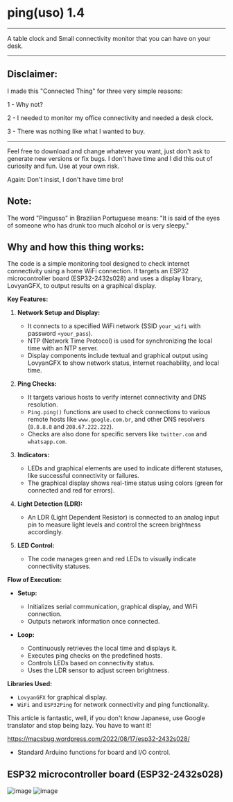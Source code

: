 # ping(uso) 1.4
------------------------------------------------------------------------------------------------------------------------------------------------------------------------------------------------------------------------------------------------
A table clock and Small connectivity monitor that you can have on your desk.

------------------------------------------------------------------------------------------------------------------------------------------------------------------------------------------------------------------------------------------------

Disclaimer:
------------------------------------------------------------------------------------------------------------------------------------------------------------------------------------------------------------------------------------------------
I made this "Connected Thing" for three very simple reasons:

1 - Why not?

2 - I needed to monitor my office connectivity and needed a desk clock.

3 - There was nothing like what I wanted to buy.

------------------------------------------------------------------------------------------------------------------------------------------------------------------------------------------------------------------------------------------------
 Feel free to download and change whatever you want, just don't ask to generate new versions or fix bugs. I don't have time and I did this out of curiosity and fun. Use at your own risk.

Again: Don't insist, I don't have time bro!

Note: 
------------------------------------------------------------------------------------------------------------------------------------------------------------------------------------------------------------------------------------------------
The word "Pingusso" in Brazilian Portuguese means: "It is said of the eyes of someone who has drunk too much alcohol or is very sleepy."

Why and how this thing works:
------------------------------------------------------------------------------------------------------------------------------------------------------------------------------------------------------------------------------------------------
The code is a simple monitoring tool designed to check internet connectivity using a home WiFi connection. It targets an ESP32 microcontroller board (ESP32-2432s028) and uses a display library, LovyanGFX, to output results on a graphical display.

**Key Features:**

1. **Network Setup and Display:**
   - It connects to a specified WiFi network (SSID `your_wifi` with password `<your_pass`).
   - NTP (Network Time Protocol) is used for synchronizing the local time with an NTP server.
   - Display components include textual and graphical output using LovyanGFX to show network status, internet reachability, and local time.

2. **Ping Checks:**
   - It targets various hosts to verify internet connectivity and DNS resolution.
   - `Ping.ping()` functions are used to check connections to various remote hosts like `www.google.com.br`, and other DNS resolvers (`8.8.8.8` and `208.67.222.222`).
   - Checks are also done for specific servers like `twitter.com` and `whatsapp.com`.

3. **Indicators:**
   - LEDs and graphical elements are used to indicate different statuses, like successful connectivity or failures.
   - The graphical display shows real-time status using colors (green for connected and red for errors).

4. **Light Detection (LDR):**
   - An LDR (Light Dependent Resistor) is connected to an analog input pin to measure light levels and control the screen brightness accordingly.

5. **LED Control:**
   - The code manages green and red LEDs to visually indicate connectivity statuses.

**Flow of Execution:**
- **Setup:**
  - Initializes serial communication, graphical display, and WiFi connection.
  - Outputs network information once connected.

- **Loop:**
  - Continuously retrieves the local time and displays it.
  - Executes ping checks on the predefined hosts.
  - Controls LEDs based on connectivity status.
  - Uses the LDR sensor to adjust screen brightness.

**Libraries Used:**
- `LovyanGFX` for graphical display.
- `WiFi` and `ESP32Ping` for network connectivity and ping functionality.


This article is fantastic, well, if you don't know Japanese, use Google translator and stop being lazy. You have to want it! 

https://macsbug.wordpress.com/2022/08/17/esp32-2432s028/
- Standard Arduino functions for board and I/O control.


ESP32 microcontroller board (ESP32-2432s028)
------------------------------------------------------------------------------------------------------------------------------------------------------------------------------------------------------------------------------------------------

![image](https://github.com/devnemezes/pinguso/assets/169056722/80c9b3f9-97e1-429d-9f18-32ebfd01fe85)
![image](https://github.com/devnemezes/pinguso/assets/169056722/b95bfe82-db33-4162-ba9e-1ca4aaf9d6c9)


